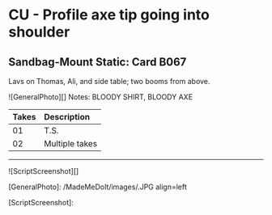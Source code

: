 # CU - Profile axe tip going into shoulder

## Sandbag-Mount Static: Card B067

Lavs on Thomas, Ali, and side table; two booms from above.

![GeneralPhoto][]
Notes: BLOODY SHIRT, BLOODY AXE

| Takes | Description |
|:---|:----|
| 01 | T.S. |
| 02 | Multiple takes |

----

![ScriptScreenshot][]


[GeneralPhoto]:  /MadeMeDoIt/images/.JPG align=left

[ScriptScreenshot]: 